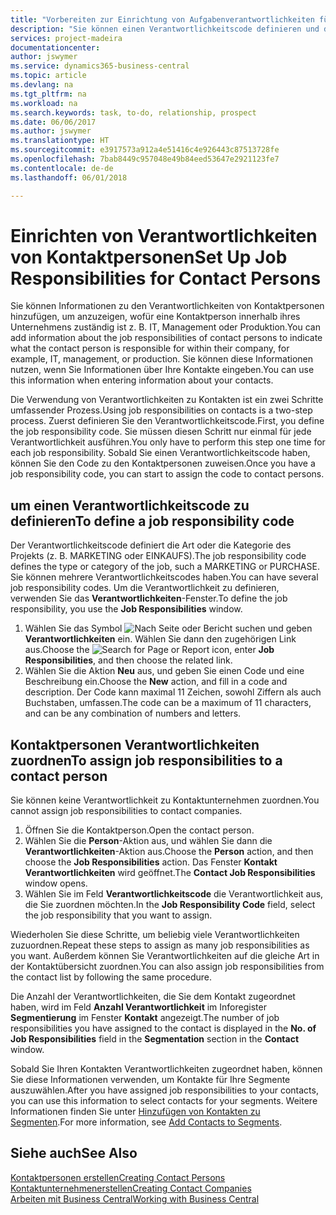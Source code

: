 ```yaml
---
title: "Vorbereiten zur Einrichtung von Aufgabenverantwortlichkeiten für Kontakte | Microsoft Docs"
description: "Sie können einen Verantwortlichkeitscode definieren und diesen einem Kontakt zuweisen, um den Aufgaben anzuzeigen, dass Ihr Kontakt bei dem Unternehmen, z IT, oder Produktion verantwortlich ist."
services: project-madeira
documentationcenter: 
author: jswymer
ms.service: dynamics365-business-central
ms.topic: article
ms.devlang: na
ms.tgt_pltfrm: na
ms.workload: na
ms.search.keywords: task, to-do, relationship, prospect
ms.date: 06/06/2017
ms.author: jswymer
ms.translationtype: HT
ms.sourcegitcommit: e3917573a912a4e51416c4e926443c87513728fe
ms.openlocfilehash: 7bab8449c957048e49b84eed53647e2921123fe7
ms.contentlocale: de-de
ms.lasthandoff: 06/01/2018

---
```

# <a name="set-up-job-responsibilities-for-contact-persons"></a><span data-ttu-id="e7cdc-103">Einrichten von Verantwortlichkeiten von Kontaktpersonen</span><span class="sxs-lookup"><span data-stu-id="e7cdc-103">Set Up Job Responsibilities for Contact Persons</span></span>
<span data-ttu-id="e7cdc-104">Sie können Informationen zu den Verantwortlichkeiten von Kontaktpersonen hinzufügen, um anzuzeigen, wofür eine Kontaktperson innerhalb ihres Unternehmens zuständig ist z. B. IT, Management oder Produktion.</span><span class="sxs-lookup"><span data-stu-id="e7cdc-104">You can add information about the job responsibilities of contact persons to indicate what the contact person is responsible for within their company, for example, IT, management, or production.</span></span> <span data-ttu-id="e7cdc-105">Sie können diese Informationen nutzen, wenn Sie Informationen über Ihre Kontakte eingeben.</span><span class="sxs-lookup"><span data-stu-id="e7cdc-105">You can use this information when entering information about your contacts.</span></span>

<span data-ttu-id="e7cdc-106">Die Verwendung von Verantwortlichkeiten zu Kontakten ist ein zwei Schritte umfassender Prozess.</span><span class="sxs-lookup"><span data-stu-id="e7cdc-106">Using job responsibilities on contacts is a two-step process.</span></span> <span data-ttu-id="e7cdc-107">Zuerst definieren Sie den Verantwortlichkeitscode.</span><span class="sxs-lookup"><span data-stu-id="e7cdc-107">First, you define the job responsibility code.</span></span> <span data-ttu-id="e7cdc-108">Sie müssen diesen Schritt nur einmal für jede Verantwortlichkeit ausführen.</span><span class="sxs-lookup"><span data-stu-id="e7cdc-108">You only have to perform this step one time for each job responsibility.</span></span> <span data-ttu-id="e7cdc-109">Sobald Sie einen Verantwortlichkeitscode haben, können Sie den Code zu den Kontaktpersonen zuweisen.</span><span class="sxs-lookup"><span data-stu-id="e7cdc-109">Once you have a job responsibility code, you can start to assign the code to contact persons.</span></span>

## <a name="to-define-a-job-responsibility-code"></a><span data-ttu-id="e7cdc-110">um einen Verantwortlichkeitscode zu definieren</span><span class="sxs-lookup"><span data-stu-id="e7cdc-110">To define a job responsibility code</span></span>
<span data-ttu-id="e7cdc-111">Der Verantwortlichkeitscode definiert die Art oder die Kategorie des Projekts (z. B. MARKETING oder EINKAUFS).</span><span class="sxs-lookup"><span data-stu-id="e7cdc-111">The job responsibility code defines the type or category of the job, such a MARKETING or PURCHASE.</span></span> <span data-ttu-id="e7cdc-112">Sie können mehrere Verantwortlichkeitscodes haben.</span><span class="sxs-lookup"><span data-stu-id="e7cdc-112">You can have several job responsibility codes.</span></span> <span data-ttu-id="e7cdc-113">Um die Verantwortlichkeit zu definieren, verwenden Sie das **Verantwortlichkeiten**-Fenster.</span><span class="sxs-lookup"><span data-stu-id="e7cdc-113">To define the job responsibility, you use the **Job Responsibilities** window.</span></span>

1. <span data-ttu-id="e7cdc-114">Wählen Sie das Symbol ![Nach Seite oder Bericht suchen](media/ui-search/search_small.png "Nach Seite oder Bericht suchen") und geben **Verantwortlichkeiten** ein. Wählen Sie dann den zugehörigen Link aus.</span><span class="sxs-lookup"><span data-stu-id="e7cdc-114">Choose the ![Search for Page or Report](media/ui-search/search_small.png "Search for Page or Report icon") icon, enter **Job Responsibilities**, and then choose the related link.</span></span>
2. <span data-ttu-id="e7cdc-115">Wählen Sie die Aktion **Neu** aus, und geben Sie einen Code und eine Beschreibung ein.</span><span class="sxs-lookup"><span data-stu-id="e7cdc-115">Choose the **New** action, and fill in a code and description.</span></span> <span data-ttu-id="e7cdc-116">Der Code kann maximal 11 Zeichen, sowohl Ziffern als auch Buchstaben, umfassen.</span><span class="sxs-lookup"><span data-stu-id="e7cdc-116">The code can be a maximum of 11 characters, and can be any combination of numbers and letters.</span></span>

## <a name="to-assign-job-responsibilities-to-a-contact-person"></a><span data-ttu-id="e7cdc-117">Kontaktpersonen Verantwortlichkeiten zuordnen</span><span class="sxs-lookup"><span data-stu-id="e7cdc-117">To assign job responsibilities to a contact person</span></span>
<span data-ttu-id="e7cdc-118">Sie können keine Verantwortlichkeit zu Kontaktunternehmen zuordnen.</span><span class="sxs-lookup"><span data-stu-id="e7cdc-118">You cannot assign job responsibilities to contact companies.</span></span>

1. <span data-ttu-id="e7cdc-119">Öffnen Sie die Kontaktperson.</span><span class="sxs-lookup"><span data-stu-id="e7cdc-119">Open the contact person.</span></span>
2. <span data-ttu-id="e7cdc-120">Wählen Sie die **Person**-Aktion aus, und wählen Sie dann die **Verantwortlichkeiten**-Aktion aus.</span><span class="sxs-lookup"><span data-stu-id="e7cdc-120">Choose the **Person** action, and then choose the **Job Responsibilities** action.</span></span> <span data-ttu-id="e7cdc-121">Das Fenster **Kontakt Verantwortlichkeiten** wird geöffnet.</span><span class="sxs-lookup"><span data-stu-id="e7cdc-121">The **Contact Job Responsibilities** window opens.</span></span>
3. <span data-ttu-id="e7cdc-122">Wählen Sie im Feld **Verantwortlichkeitscode** die Verantwortlichkeit aus, die Sie zuordnen möchten.</span><span class="sxs-lookup"><span data-stu-id="e7cdc-122">In the **Job Responsibility Code** field, select the job responsibility that you want to assign.</span></span>

<span data-ttu-id="e7cdc-123">Wiederholen Sie diese Schritte, um beliebig viele Verantwortlichkeiten zuzuordnen.</span><span class="sxs-lookup"><span data-stu-id="e7cdc-123">Repeat these steps to assign as many job responsibilities as you want.</span></span> <span data-ttu-id="e7cdc-124">Außerdem können Sie Verantwortlichkeiten auf die gleiche Art in der Kontaktübersicht zuordnen.</span><span class="sxs-lookup"><span data-stu-id="e7cdc-124">You can also assign job responsibilities from the contact list by following the same procedure.</span></span>

<span data-ttu-id="e7cdc-125">Die Anzahl der Verantwortlichkeiten, die Sie dem Kontakt zugeordnet haben, wird im Feld **Anzahl Verantwortlichkeit** im Inforegister **Segmentierung** im Fenster **Kontakt** angezeigt.</span><span class="sxs-lookup"><span data-stu-id="e7cdc-125">The number of job responsibilities you have assigned to the contact is displayed in the **No. of Job Responsibilities** field in the **Segmentation** section in the **Contact** window.</span></span>

<span data-ttu-id="e7cdc-126">Sobald Sie Ihren Kontakten Verantwortlichkeiten zugeordnet haben, können Sie diese Informationen verwenden, um Kontakte für Ihre Segmente auszuwählen.</span><span class="sxs-lookup"><span data-stu-id="e7cdc-126">After you have assigned job responsibilities to your contacts, you can use this information to select contacts for your segments.</span></span> <span data-ttu-id="e7cdc-127">Weitere Informationen finden Sie unter [Hinzufügen von Kontakten zu Segmenten](marketing-add-contact-segment.md).</span><span class="sxs-lookup"><span data-stu-id="e7cdc-127">For more information, see [Add Contacts to Segments](marketing-add-contact-segment.md).</span></span>

## <a name="see-also"></a><span data-ttu-id="e7cdc-128">Siehe auch</span><span class="sxs-lookup"><span data-stu-id="e7cdc-128">See Also</span></span>
[<span data-ttu-id="e7cdc-129">Kontaktpersonen erstellen</span><span class="sxs-lookup"><span data-stu-id="e7cdc-129">Creating Contact Persons</span></span>](marketing-create-contact-persons.md)  
[<span data-ttu-id="e7cdc-130">Kontaktunternehmenerstellen</span><span class="sxs-lookup"><span data-stu-id="e7cdc-130">Creating Contact Companies</span></span>](marketing-create-contact-companies.md)  
[<span data-ttu-id="e7cdc-131">Arbeiten mit  Business Central</span><span class="sxs-lookup"><span data-stu-id="e7cdc-131">Working with Business Central</span></span>](ui-work-product.md)

